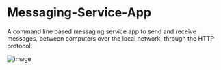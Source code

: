 # Messaging-Service-App
A command line based messaging service app to send and receive messages, between computers over the local network, through the HTTP protocol.

![image](https://github.com/user-attachments/assets/305fc9e8-b837-49a2-8ee1-cb6fb21ba7b2)
